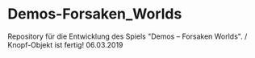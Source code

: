 # Demos-Forsaken_Worlds
Repository für die Entwicklung des Spiels "Demos – Forsaken Worlds". /
Knopf-Objekt ist fertig! 06.03.2019
